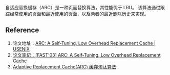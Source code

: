 自适应替换缓存（ARC）是一种页面替换算法，其性能优于 LRU。 该算法通过跟踪经常使用的页面和最近使用的页面，以及两者的最近删除历史来实现。


## Reference

1. 论文地址：[ARC: A Self-Tuning, Low Overhead Replacement Cache | USENIX](https://www.usenix.org/conference/fast-03/arc-self-tuning-low-overhead-replacement-cache)
1. [论文笔记：[FAST'03] ARC: A Self-Tuning, Low Overhead Replacement Cache        ](http://hcoona.github.io/Paper-Note/arc-one-up-on-lru/)
1. [Adaptive Replacement Cache(ARC) 缓存淘汰算法](https://zhuanlan.zhihu.com/p/522306900)